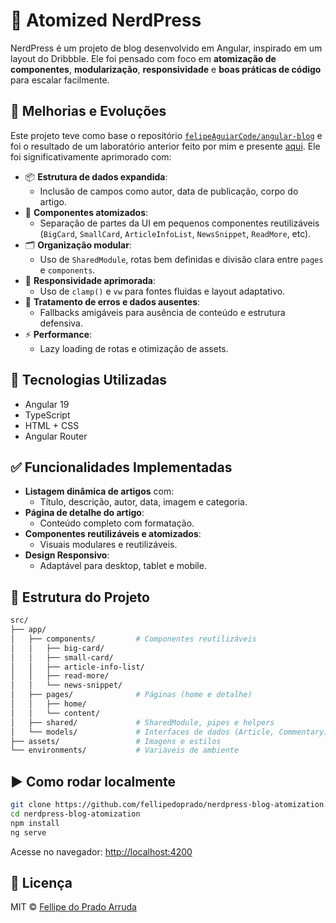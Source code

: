 # 📰 Atomized NerdPress

NerdPress é um projeto de blog desenvolvido em Angular, inspirado em um layout do Dribbble. Ele foi pensado com foco em **atomização de componentes**, **modularização**, **responsividade** e **boas práticas de código** para escalar facilmente.

## 🔧 Melhorias e Evoluções

Este projeto teve como base o repositório [`felipeAguiarCode/angular-blog`](https://github.com/felipeAguiarCode/angular-blog) e foi o resultado de um laboratório anterior feito por mim e presente [aqui](https://github.com/fellipedoprado/nerdpress-blog). Ele foi significativamente aprimorado com:

- 📦 **Estrutura de dados expandida**:
  - Inclusão de campos como autor, data de publicação, corpo do artigo.
- 🧱 **Componentes atomizados**:
  - Separação de partes da UI em pequenos componentes reutilizáveis (`BigCard`, `SmallCard`, `ArticleInfoList`, `NewsSnippet`, `ReadMore`, etc).
- 🗂 **Organização modular**:
  - Uso de `SharedModule`, rotas bem definidas e divisão clara entre `pages` e `components`.
- 🧠 **Responsividade aprimorada**:
  - Uso de `clamp()` e `vw` para fontes fluidas e layout adaptativo.
- 🧭 **Tratamento de erros e dados ausentes**:
  - Fallbacks amigáveis para ausência de conteúdo e estrutura defensiva.
- ⚡ **Performance**:
  - Lazy loading de rotas e otimização de assets.

## 🚀 Tecnologias Utilizadas

- Angular 19
- TypeScript
- HTML + CSS
- Angular Router

## ✅ Funcionalidades Implementadas

- **Listagem dinâmica de artigos** com:
  - Título, descrição, autor, data, imagem e categoria.
- **Página de detalhe do artigo**:
  - Conteúdo completo com formatação.
- **Componentes reutilizáveis e atomizados**:
  - Visuais modulares e reutilizáveis.
- **Design Responsivo**:
  - Adaptável para desktop, tablet e mobile.

## 📁 Estrutura do Projeto

```bash
src/
├── app/
│   ├── components/         # Componentes reutilizáveis
│   │   ├── big-card/
│   │   ├── small-card/
│   │   ├── article-info-list/
│   │   ├── read-more/
│   │   └── news-snippet/
│   ├── pages/              # Páginas (home e detalhe)
│   │   ├── home/
│   │   └── content/
│   ├── shared/             # SharedModule, pipes e helpers
│   └── models/             # Interfaces de dados (Article, Commentary)
├── assets/                 # Imagens e estilos
└── environments/           # Variáveis de ambiente
```

## ▶️ Como rodar localmente

```bash
git clone https://github.com/fellipedoprado/nerdpress-blog-atomization.git
cd nerdpress-blog-atomization
npm install
ng serve
```

Acesse no navegador: [http://localhost:4200](http://localhost:4200)

## 📄 Licença

MIT © [Fellipe do Prado Arruda](https://github.com/fellipedoprado)
